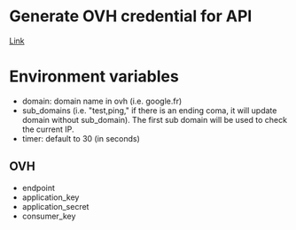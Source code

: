 # Generate OVH credential for API

[Link](https://api.ovh.com/createToken/index.cgi?GET=%2F*&PUT=%2F*&POST=%2F*&DELETE=%2F)


# Environment variables

- domain: domain name in ovh (i.e. google.fr)
- sub_domains (i.e. "test,ping," if there is an ending coma, it will update domain without sub_domain).
  The first sub domain will be used to check the current IP.
- timer: default to 30 (in seconds)

## OVH

- endpoint
- application_key
- application_secret
- consumer_key

